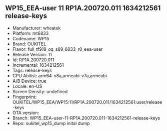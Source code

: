 ## WP15_EEA-user 11 RP1A.200720.011 1634212561 release-keys
- Manufacturer: wheatek
- Platform: mt6833
- Codename: WP15
- Brand: OUKITEL
- Flavor: full_tf919_oq_s89_6833_r0_eea-user
- Release Version: 11
- Id: RP1A.200720.011
- Incremental: 1634212561
- Tags: release-keys
- CPU Abilist: arm64-v8a,armeabi-v7a,armeabi
- A/B Device: true
- Locale: en-US
- Screen Density: undefined
- Fingerprint: OUKITEL/WP15_EEA/WP15:11/RP1A.200720.011/1634212561:user/release-keys
- OTA version: 
- Branch: WP15_EEA-user-11-RP1A.200720.011-1634212561-release-keys
- Repo: oukitel_wp15_dump
inital dump
